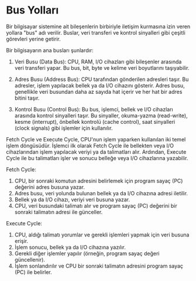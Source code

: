 # Bus Yolları

Bir bilgisayar sistemine ait bileşenlerin birbiriyle iletişim kurmasına izin veren yollara "bus" adı verilir. Buslar, veri transferi ve kontrol sinyalleri gibi çeşitli görevleri yerine getirir.

Bir bilgisayarın ana busları şunlardır:

1.  Veri Busu (Data Bus): CPU, RAM, I/O cihazları gibi bileşenler arasında veri transferi yapar. Bu bus, bit, byte ve kelime veri boyutlarını taşıyabilir.
    
2.  Adres Busu (Address Bus): CPU tarafından gönderilen adresleri taşır. Bu adresler, işlem yapılacak bellek ya da I/O cihazını gösterir. Adres busu, genellikle veri busundan daha az sayıda hat içerir ve her hat bir adres bitini taşır.
    
3.  Kontrol Busu (Control Bus): Bu bus, işlemci, bellek ve I/O cihazları arasında kontrol sinyalleri taşır. Bu sinyaller, okuma-yazma (read-write), kesme (interrupt), önbellek kontrolü (cache control), saat sinyalleri (clock signals) gibi işlemler için kullanılır.
    

Fetch Cycle ve Execute Cycle, CPU'nun işlem yaparken kullanılan iki temel işlem döngüsüdür. İşlemci ilk olarak Fetch Cycle ile bellekten veya I/O cihazlarından işlem yapılacak veriyi ya da talimatları alır. Ardından, Execute Cycle ile bu talimatları işler ve sonucu belleğe veya I/O cihazlarına yazabilir.

Fetch Cycle:

1.  CPU, bir sonraki komutun adresini belirlemek için program sayaç (PC) değerini adres busuna yazar.
2.  Adres busu, veri yolunda bulunan bellek ya da I/O cihazına adresi iletilir.
3.  Bellek ya da I/O cihazı, veriyi veri busuna yazar.
4.  CPU, veri busundaki talimatı alır ve program sayaç (PC) değerini bir sonraki talimatın adresi ile günceller.

Execute Cycle:

1.  CPU, aldığı talimatı yorumlar ve gerekli işlemleri yapmak için veri busuna erişir.
2.  İşlem sonucu, bellek ya da I/O cihazına yazılır.
3.  Gerekli diğer işlemler yapılır (örneğin, program sayaç değeri güncellenir).
4.  İşlem sonlandırılır ve CPU bir sonraki talimatın adresini program sayaç (PC) ile belirler.

